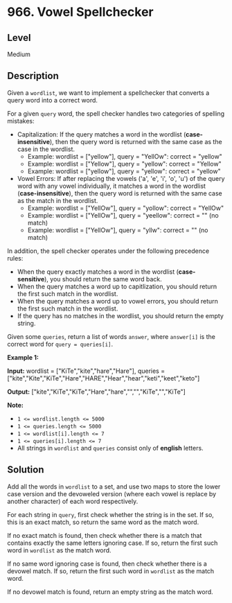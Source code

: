 # 966. Vowel Spellchecker
## Level
Medium

## Description
Given a `wordlist`, we want to implement a spellchecker that converts a query word into a correct word.

For a given `query` word, the spell checker handles two categories of spelling mistakes:

* Capitalization: If the query matches a word in the wordlist (**case-insensitive**), then the query word is returned with the same case as the case in the wordlist.
   * Example: wordlist = ["yellow"], query = "YellOw": correct = "yellow"
   * Example: wordlist = ["Yellow"], query = "yellow": correct = "Yellow"
   * Example: wordlist = ["yellow"], query = "yellow": correct = "yellow"
* Vowel Errors: If after replacing the vowels ('a', 'e', 'i', 'o', 'u') of the query word with any vowel individually, it matches a word in the wordlist (**case-insensitive**), then the query word is returned with the same case as the match in the wordlist.
   * Example: wordlist = ["YellOw"], query = "yollow": correct = "YellOw"
   * Example: wordlist = ["YellOw"], query = "yeellow": correct = "" (no match)
   * Example: wordlist = ["YellOw"], query = "yllw": correct = "" (no match)

In addition, the spell checker operates under the following precedence rules:

* When the query exactly matches a word in the wordlist (**case-sensitive**), you should return the same word back.
* When the query matches a word up to capitlization, you should return the first such match in the wordlist.
* When the query matches a word up to vowel errors, you should return the first such match in the wordlist.
* If the query has no matches in the wordlist, you should return the empty string.

Given some `queries`, return a list of words `answer`, where `answer[i]` is the correct word for `query = queries[i]`.

**Example 1:**

**Input:** wordlist = ["KiTe","kite","hare","Hare"], queries = ["kite","Kite","KiTe","Hare","HARE","Hear","hear","keti","keet","keto"]

**Output:** ["kite","KiTe","KiTe","Hare","hare","","","KiTe","","KiTe"]

**Note:**

* `1 <= wordlist.length <= 5000`
* `1 <= queries.length <= 5000`
* `1 <= wordlist[i].length <= 7`
* `1 <= queries[i].length <= 7`
* All strings in `wordlist` and `queries` consist only of **english** letters.

## Solution
Add all the words in `wordlist` to a set, and use two maps to store the lower case version and the devoweled version (where each vowel is replace by another character) of each word respectively.

For each string in `query`, first check whether the string is in the set. If so, this is an exact match, so return the same word as the match word.

If no exact match is found, then check whether there is a match that contains exactly the same letters ignoring case. If so, return the first such word in `wordlist` as the match word.

If no same word ignoring case is found, then check whether there is a devowel match. If so, return the first such word in `wordlist` as the match word.

If no devowel match is found, return an empty string as the match word.
